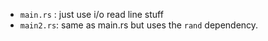 - `main.rs`  : just use i/o read line stuff
- `main2.rs`: same as main.rs but uses the `rand` dependency.
